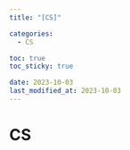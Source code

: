 ```yaml
---
title: "[CS]"

categories:
  - CS

toc: true
toc_sticky: true

date: 2023-10-03
last_modified_at: 2023-10-03
---
```


# CS
